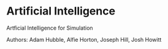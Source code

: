 # Artificial Intelligence
Artficial Intelligence for Simulation

Authors:
Adam Hubble,
Alfie Horton,
Joseph Hill,
Josh Howitt
